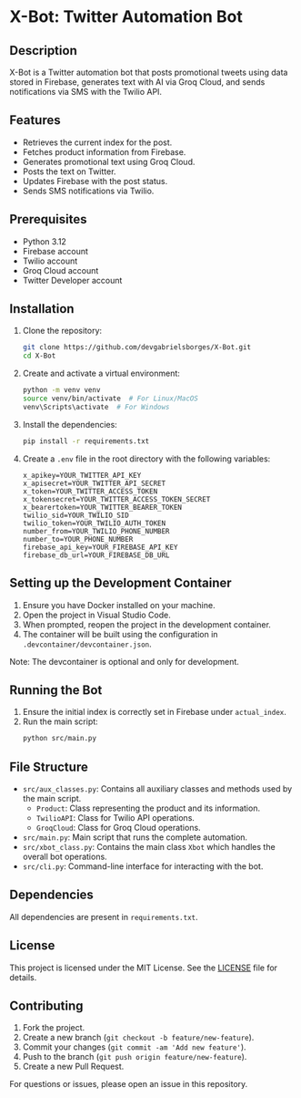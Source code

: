 # X-Bot: Twitter Automation Bot

## Description
X-Bot is a Twitter automation bot that posts promotional tweets using data stored in Firebase, generates text with AI via Groq Cloud, and sends notifications via SMS with the Twilio API.

## Features
- Retrieves the current index for the post.
- Fetches product information from Firebase.
- Generates promotional text using Groq Cloud.
- Posts the text on Twitter.
- Updates Firebase with the post status.
- Sends SMS notifications via Twilio.

## Prerequisites
- Python 3.12
- Firebase account
- Twilio account
- Groq Cloud account
- Twitter Developer account

## Installation
1. Clone the repository:
    ```bash
    git clone https://github.com/devgabrielsborges/X-Bot.git
    cd X-Bot
    ```
2. Create and activate a virtual environment:
    ```bash
    python -m venv venv
    source venv/bin/activate  # For Linux/MacOS
    venv\Scripts\activate  # For Windows
    ```
3. Install the dependencies:
    ```bash
    pip install -r requirements.txt
    ```
4. Create a `.env` file in the root directory with the following variables:
    ```env
    x_apikey=YOUR_TWITTER_API_KEY
    x_apisecret=YOUR_TWITTER_API_SECRET
    x_token=YOUR_TWITTER_ACCESS_TOKEN
    x_tokensecret=YOUR_TWITTER_ACCESS_TOKEN_SECRET
    x_bearertoken=YOUR_TWITTER_BEARER_TOKEN
    twilio_sid=YOUR_TWILIO_SID
    twilio_token=YOUR_TWILIO_AUTH_TOKEN
    number_from=YOUR_TWILIO_PHONE_NUMBER
    number_to=YOUR_PHONE_NUMBER
    firebase_api_key=YOUR_FIREBASE_API_KEY
    firebase_db_url=YOUR_FIREBASE_DB_URL
    ```

## Setting up the Development Container
1. Ensure you have Docker installed on your machine.
2. Open the project in Visual Studio Code.
3. When prompted, reopen the project in the development container.
4. The container will be built using the configuration in `.devcontainer/devcontainer.json`.

Note: The devcontainer is optional and only for development.

## Running the Bot
1. Ensure the initial index is correctly set in Firebase under `actual_index`.
2. Run the main script:
    ```bash
    python src/main.py
    ```

## File Structure
- `src/aux_classes.py`: Contains all auxiliary classes and methods used by the main script.
  - `Product`: Class representing the product and its information.
  - `TwilioAPI`: Class for Twilio API operations.
  - `GroqCloud`: Class for Groq Cloud operations.
- `src/main.py`: Main script that runs the complete automation.
- `src/xbot_class.py`: Contains the main class `Xbot` which handles the overall bot operations.
- `src/cli.py`: Command-line interface for interacting with the bot.

## Dependencies
All dependencies are present in `requirements.txt`.

## License
This project is licensed under the MIT License. See the [LICENSE](LICENSE) file for details.

## Contributing
1. Fork the project.
2. Create a new branch (`git checkout -b feature/new-feature`).
3. Commit your changes (`git commit -am 'Add new feature'`).
4. Push to the branch (`git push origin feature/new-feature`).
5. Create a new Pull Request.

For questions or issues, please open an issue in this repository.
